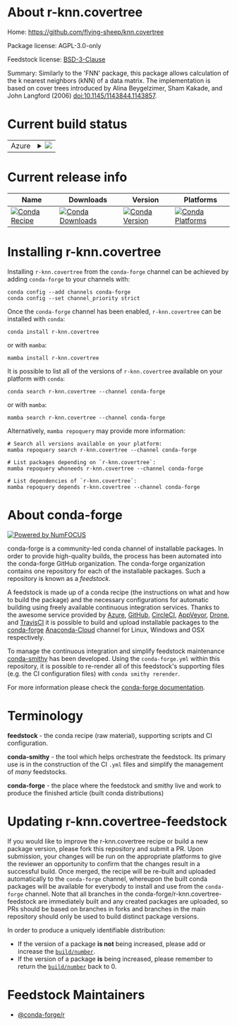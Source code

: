 About r-knn.covertree
=====================

Home: https://github.com/flying-sheep/knn.covertree

Package license: AGPL-3.0-only

Feedstock license: [BSD-3-Clause](https://github.com/conda-forge/r-knn.covertree-feedstock/blob/main/LICENSE.txt)

Summary: Similarly to the 'FNN' package, this package allows calculation of the k nearest neighbors (kNN) of a data matrix. The implementation is based on cover trees introduced by Alina Beygelzimer, Sham Kakade, and John Langford (2006) <doi:10.1145/1143844.1143857>.

Current build status
====================


<table>
    
  <tr>
    <td>Azure</td>
    <td>
      <details>
        <summary>
          <a href="https://dev.azure.com/conda-forge/feedstock-builds/_build/latest?definitionId=9699&branchName=main">
            <img src="https://dev.azure.com/conda-forge/feedstock-builds/_apis/build/status/r-knn.covertree-feedstock?branchName=main">
          </a>
        </summary>
        <table>
          <thead><tr><th>Variant</th><th>Status</th></tr></thead>
          <tbody><tr>
              <td>linux_64_r_base4.1</td>
              <td>
                <a href="https://dev.azure.com/conda-forge/feedstock-builds/_build/latest?definitionId=9699&branchName=main">
                  <img src="https://dev.azure.com/conda-forge/feedstock-builds/_apis/build/status/r-knn.covertree-feedstock?branchName=main&jobName=linux&configuration=linux_64_r_base4.1" alt="variant">
                </a>
              </td>
            </tr><tr>
              <td>linux_64_r_base4.2</td>
              <td>
                <a href="https://dev.azure.com/conda-forge/feedstock-builds/_build/latest?definitionId=9699&branchName=main">
                  <img src="https://dev.azure.com/conda-forge/feedstock-builds/_apis/build/status/r-knn.covertree-feedstock?branchName=main&jobName=linux&configuration=linux_64_r_base4.2" alt="variant">
                </a>
              </td>
            </tr><tr>
              <td>osx_64_r_base4.1</td>
              <td>
                <a href="https://dev.azure.com/conda-forge/feedstock-builds/_build/latest?definitionId=9699&branchName=main">
                  <img src="https://dev.azure.com/conda-forge/feedstock-builds/_apis/build/status/r-knn.covertree-feedstock?branchName=main&jobName=osx&configuration=osx_64_r_base4.1" alt="variant">
                </a>
              </td>
            </tr><tr>
              <td>osx_64_r_base4.2</td>
              <td>
                <a href="https://dev.azure.com/conda-forge/feedstock-builds/_build/latest?definitionId=9699&branchName=main">
                  <img src="https://dev.azure.com/conda-forge/feedstock-builds/_apis/build/status/r-knn.covertree-feedstock?branchName=main&jobName=osx&configuration=osx_64_r_base4.2" alt="variant">
                </a>
              </td>
            </tr><tr>
              <td>win_64</td>
              <td>
                <a href="https://dev.azure.com/conda-forge/feedstock-builds/_build/latest?definitionId=9699&branchName=main">
                  <img src="https://dev.azure.com/conda-forge/feedstock-builds/_apis/build/status/r-knn.covertree-feedstock?branchName=main&jobName=win&configuration=win_64_" alt="variant">
                </a>
              </td>
            </tr>
          </tbody>
        </table>
      </details>
    </td>
  </tr>
</table>

Current release info
====================

| Name | Downloads | Version | Platforms |
| --- | --- | --- | --- |
| [![Conda Recipe](https://img.shields.io/badge/recipe-r--knn.covertree-green.svg)](https://anaconda.org/conda-forge/r-knn.covertree) | [![Conda Downloads](https://img.shields.io/conda/dn/conda-forge/r-knn.covertree.svg)](https://anaconda.org/conda-forge/r-knn.covertree) | [![Conda Version](https://img.shields.io/conda/vn/conda-forge/r-knn.covertree.svg)](https://anaconda.org/conda-forge/r-knn.covertree) | [![Conda Platforms](https://img.shields.io/conda/pn/conda-forge/r-knn.covertree.svg)](https://anaconda.org/conda-forge/r-knn.covertree) |

Installing r-knn.covertree
==========================

Installing `r-knn.covertree` from the `conda-forge` channel can be achieved by adding `conda-forge` to your channels with:

```
conda config --add channels conda-forge
conda config --set channel_priority strict
```

Once the `conda-forge` channel has been enabled, `r-knn.covertree` can be installed with `conda`:

```
conda install r-knn.covertree
```

or with `mamba`:

```
mamba install r-knn.covertree
```

It is possible to list all of the versions of `r-knn.covertree` available on your platform with `conda`:

```
conda search r-knn.covertree --channel conda-forge
```

or with `mamba`:

```
mamba search r-knn.covertree --channel conda-forge
```

Alternatively, `mamba repoquery` may provide more information:

```
# Search all versions available on your platform:
mamba repoquery search r-knn.covertree --channel conda-forge

# List packages depending on `r-knn.covertree`:
mamba repoquery whoneeds r-knn.covertree --channel conda-forge

# List dependencies of `r-knn.covertree`:
mamba repoquery depends r-knn.covertree --channel conda-forge
```


About conda-forge
=================

[![Powered by
NumFOCUS](https://img.shields.io/badge/powered%20by-NumFOCUS-orange.svg?style=flat&colorA=E1523D&colorB=007D8A)](https://numfocus.org)

conda-forge is a community-led conda channel of installable packages.
In order to provide high-quality builds, the process has been automated into the
conda-forge GitHub organization. The conda-forge organization contains one repository
for each of the installable packages. Such a repository is known as a *feedstock*.

A feedstock is made up of a conda recipe (the instructions on what and how to build
the package) and the necessary configurations for automatic building using freely
available continuous integration services. Thanks to the awesome service provided by
[Azure](https://azure.microsoft.com/en-us/services/devops/), [GitHub](https://github.com/),
[CircleCI](https://circleci.com/), [AppVeyor](https://www.appveyor.com/),
[Drone](https://cloud.drone.io/welcome), and [TravisCI](https://travis-ci.com/)
it is possible to build and upload installable packages to the
[conda-forge](https://anaconda.org/conda-forge) [Anaconda-Cloud](https://anaconda.org/)
channel for Linux, Windows and OSX respectively.

To manage the continuous integration and simplify feedstock maintenance
[conda-smithy](https://github.com/conda-forge/conda-smithy) has been developed.
Using the ``conda-forge.yml`` within this repository, it is possible to re-render all of
this feedstock's supporting files (e.g. the CI configuration files) with ``conda smithy rerender``.

For more information please check the [conda-forge documentation](https://conda-forge.org/docs/).

Terminology
===========

**feedstock** - the conda recipe (raw material), supporting scripts and CI configuration.

**conda-smithy** - the tool which helps orchestrate the feedstock.
                   Its primary use is in the construction of the CI ``.yml`` files
                   and simplify the management of *many* feedstocks.

**conda-forge** - the place where the feedstock and smithy live and work to
                  produce the finished article (built conda distributions)


Updating r-knn.covertree-feedstock
==================================

If you would like to improve the r-knn.covertree recipe or build a new
package version, please fork this repository and submit a PR. Upon submission,
your changes will be run on the appropriate platforms to give the reviewer an
opportunity to confirm that the changes result in a successful build. Once
merged, the recipe will be re-built and uploaded automatically to the
`conda-forge` channel, whereupon the built conda packages will be available for
everybody to install and use from the `conda-forge` channel.
Note that all branches in the conda-forge/r-knn.covertree-feedstock are
immediately built and any created packages are uploaded, so PRs should be based
on branches in forks and branches in the main repository should only be used to
build distinct package versions.

In order to produce a uniquely identifiable distribution:
 * If the version of a package **is not** being increased, please add or increase
   the [``build/number``](https://docs.conda.io/projects/conda-build/en/latest/resources/define-metadata.html#build-number-and-string).
 * If the version of a package **is** being increased, please remember to return
   the [``build/number``](https://docs.conda.io/projects/conda-build/en/latest/resources/define-metadata.html#build-number-and-string)
   back to 0.

Feedstock Maintainers
=====================

* [@conda-forge/r](https://github.com/conda-forge/r/)

